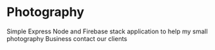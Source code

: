 # Photography
Simple Express Node and Firebase stack application to help my small photography Business contact our clients

